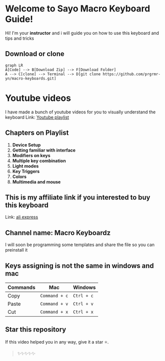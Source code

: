 # Welcome to Sayo Macro Keyboard Guide!

Hi! I'm your **instructor**  and i will guide you on how to use this keyboard and tips and tricks

## Download or clone

```mermaid
graph LR
A[Code] --> B[Download Zip] --> F[Download Folder]
A --> C[clone] --> Terminal --> D[git clone https://github.com/prgrmr-yn/macro-keyboards.git]

```

# Youtube videos

I have made a bunch of youtube videos for you to visually understand the keyboard
Link:  [Youtube playlist](https://www.youtube.com/watch?v=Y-PFuFkAugc&list=PLYkiFc5F_qra9-jqyWB3uHS_9kTsK_j8U&pp=iAQB)

## Chapters on Playlist

1. **Device Setup**
2. **Getting familiar with interface**
3. **Modifiers on keys**
4. **Multiple key combination**
5. **Light modes**
6. **Key Triggers**
7. **Colors**
8. **Multimedia and mouse**

## This is my affiliate link if you interested to buy this keyboard

Link:  [ali express](https://s.click.aliexpress.com/e/_DE7c8gv)

## Channel name: **Macro Keyboardz**

I will soon be programming some templates and share the file so you can preinstall it

## Keys assigning is not the same in windows and mac



| Commands        |Mac                          |Windows                         |
|----------------|-------------------------------|-----------------------------|
| Copy			 | `Command + c`            	 |      `Ctrl + c`     		   |
|Paste           |`Command + v`           		 |`Ctrl + v`                   |
|Cut         	 |`Command + x`					 |`Ctrl + x`				   |



## Star this repository

If this video helped you in any way, give it a star ⭐️.

> ✨✨✨✨✨
